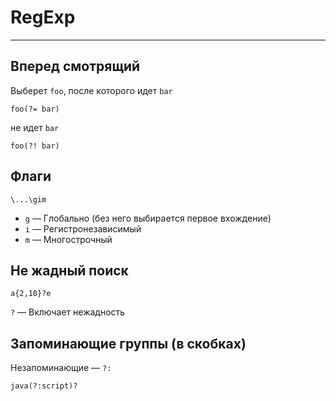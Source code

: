 # RegExp

----

## Вперед смотрящий
Выберет `foo`, после которого идет `bar`
```
foo(?= bar)
```
не идет `bar`
```
foo(?! bar)
```



## Флаги
```
\...\gim
```
- `g` — Глобально (без него выбирается первое вхождение)
- `i` — Регистронезависимый
- `m` — Многострочный



## Не жадный поиск
```
a{2,10}?e
```
`?` — Включает нежадность



## Запоминающие группы (в скобках)
Незапоминающие — `?:`
```
java(?:script)?
```
